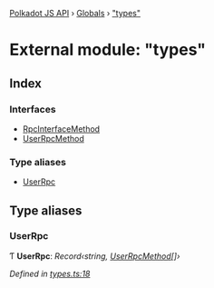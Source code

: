 [Polkadot JS API](../README.md) › [Globals](../globals.md) › ["types"](_types_.md)

# External module: "types"

## Index

### Interfaces

* [RpcInterfaceMethod](../interfaces/_types_.rpcinterfacemethod.md)
* [UserRpcMethod](../interfaces/_types_.userrpcmethod.md)

### Type aliases

* [UserRpc](_types_.md#userrpc)

## Type aliases

###  UserRpc

Ƭ **UserRpc**: *Record‹string, [UserRpcMethod](../interfaces/_types_.userrpcmethod.md)[]›*

*Defined in [types.ts:18](https://github.com/polkadot-js/api/blob/c077d0f2e7/packages/rpc-core/src/types.ts#L18)*
